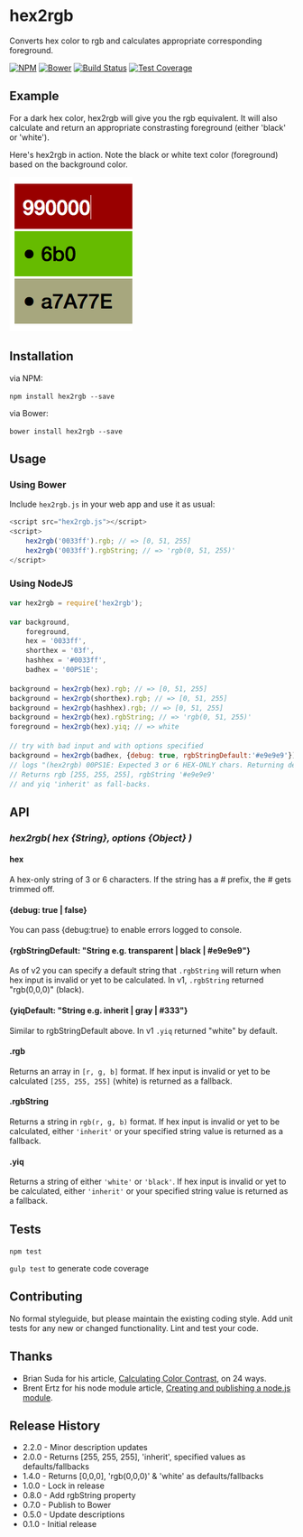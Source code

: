 hex2rgb
=======

Converts hex color to rgb and calculates appropriate corresponding foreground.

[![NPM](https://img.shields.io/npm/v/hex2rgb.svg)](https://www.npmjs.com/package/hex2rgb) [![Bower](https://img.shields.io/bower/v/hex2rgb.svg)](https://github.com/glnster/hex2rgb) [![Build Status](https://travis-ci.org/glnster/hex2rgb.svg?branch=master)](https://travis-ci.org/glnster/hex2rgb) [![Test Coverage](https://codeclimate.com/github/glnster/hex2rgb/badges/coverage.svg)](https://codeclimate.com/github/glnster/hex2rgb)


## Example

For a dark hex color, hex2rgb will give you the rgb equivalent. It will also calculate and return an appropriate constrasting foreground (either 'black' or 'white').

Here's hex2rgb in action. Note the black or white text color (foreground) based on the background color.

![example.png](example.png)

## Installation

via NPM:

`npm install hex2rgb --save`

via Bower:

`bower install hex2rgb --save`

## Usage

### Using Bower

Include `hex2rgb.js` in your web app and use it as usual:

```js
<script src="hex2rgb.js"></script>
<script>
	hex2rgb('0033ff').rgb; // => [0, 51, 255]
	hex2rgb('0033ff').rgbString; // => 'rgb(0, 51, 255)'
</script>
```

### Using NodeJS

```js
var hex2rgb = require('hex2rgb');

var background,
	foreground,
	hex = '0033ff',
	shorthex = '03f',
	hashhex = '#0033ff',
	badhex = '00PS1E';

background = hex2rgb(hex).rgb; // => [0, 51, 255]
background = hex2rgb(shorthex).rgb; // => [0, 51, 255]
background = hex2rgb(hashhex).rgb; // => [0, 51, 255]
background = hex2rgb(hex).rgbString; // => 'rgb(0, 51, 255)'
foreground = hex2rgb(hex).yiq; // => white

// try with bad input and with options specified
background = hex2rgb(badhex, {debug: true, rgbStringDefault:'#e9e9e9'}).rgb;
// logs "(hex2rgb) 00PS1E: Expected 3 or 6 HEX-ONLY chars. Returning defaults."
// Returns rgb [255, 255, 255], rgbString '#e9e9e9'
// and yiq 'inherit' as fall-backs.


```

## API

### *hex2rgb( hex {String}, options {Object} )*

#### hex
A hex-only string of 3 or 6 characters. If the string has a # prefix, the # gets trimmed off.

#### {debug: true | false}

You can pass {debug:true} to enable errors logged to console.

#### {rgbStringDefault: "String e.g. transparent | black | #e9e9e9"}

As of v2 you can specify a default string that `.rgbString` will return when hex input is invalid or yet to be calculated. In v1, `.rgbString` returned "rgb(0,0,0)" (black).

#### {yiqDefault: "String e.g. inherit | gray | #333"}

Similar to rgbStringDefault above. In v1 `.yiq` returned "white" by default.

#### .rgb
Returns an array in `[r, g, b]` format. If hex input is invalid or yet to be calculated `[255, 255, 255]` (white) is returned as a fallback.

#### .rgbString
Returns a string in `rgb(r, g, b)` format. If hex input is invalid or yet to be calculated, either `'inherit'` or your specified string value is returned as a fallback.

#### .yiq
Returns a string of either `'white'` or `'black'`. If hex input is invalid or yet to be calculated, either `'inherit'` or your specified string value is returned as a fallback.

## Tests

`npm test`

`gulp test` to generate code coverage

## Contributing

No formal styleguide, but please maintain the existing coding style. Add unit tests for any new or changed functionality. Lint and test your code.

## Thanks
- Brian Suda for his article, [Calculating Color Contrast](http://24ways.org/2010/calculating-color-contrast/), on 24 ways.
- Brent Ertz for his node module article, [Creating and publishing a node.js module](https://quickleft.com/blog/creating-and-publishing-a-node-js-module/).


## Release History

- 2.2.0 - Minor description updates
- 2.0.0 - Returns [255, 255, 255], 'inherit', specified values as defaults/fallbacks
- 1.4.0 - Returns [0,0,0], 'rgb(0,0,0)' & 'white' as defaults/fallbacks
- 1.0.0 - Lock in release
- 0.8.0 - Add rgbString property
- 0.7.0 - Publish to Bower
- 0.5.0 - Update descriptions
- 0.1.0 - Initial release